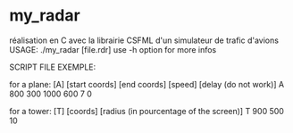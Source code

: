 # my_radar
réalisation en C avec la librairie CSFML d'un simulateur de trafic d'avions 
USAGE:
    ./my_radar [file.rdr]
use -h option for more infos

SCRIPT FILE EXEMPLE:

for a plane:
[A] [start coords] [end coords] [speed] [delay (do not work)]
A  800 300  1000 600  7  0

for a tower:
[T] [coords] [radius (in pourcentage of the screen)]
T  900 500  10
